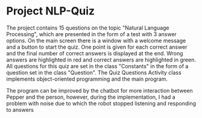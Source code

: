# Project NLP-Quiz

The project contains 15 questions on the topic "Natural Language Processing", which are presented in the form of a test with 3 answer options.
On the main screen there is a window with a welcome message and a button to start the quiz.
One point is given for each correct answer and the final number of correct answers is displayed at the end. 
Wrong answers are highlighted in red and correct answers are highlighted in green.
All questions for this quiz are set in the class "Constants" in the form of a question set in the class "Question".
The Quiz Questions Activity class implements object-oriented programming and the main program.

The program can be improved by the chatbot for more interaction between Pepper and the person, however, during the implementation, I had a problem with noise due to which the robot stopped listening and responding to answers
